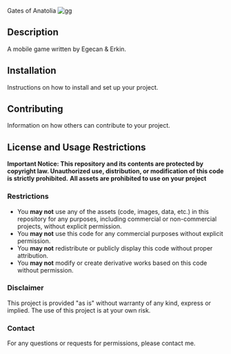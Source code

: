 Gates of Anatolia
![gg](https://github.com/egecan12/Anatolia_Mobile_Game/assets/45043515/3a1f2f0c-4c9f-4187-bcc5-d73ad05e52d7)

## Description
A mobile game written by Egecan & Erkin.

## Installation
Instructions on how to install and set up your project.


## Contributing
Information on how others can contribute to your project.

## License and Usage Restrictions
**Important Notice: This repository and its contents are protected by copyright law. Unauthorized use, distribution, or modification of this code is strictly prohibited.**
**All assets are prohibited to use on your project**

### Restrictions
- You **may not** use any of the assets (code, images, data, etc.) in this repository for any purposes, including commercial or non-commercial projects, without explicit permission.
- You **may not** use this code for any commercial purposes without explicit permission.
- You **may not** redistribute or publicly display this code without proper attribution.
- You **may not** modify or create derivative works based on this code without permission.

### Disclaimer
This project is provided "as is" without warranty of any kind, express or implied. The use of this project is at your own risk.

### Contact
For any questions or requests for permissions, please contact me. 


